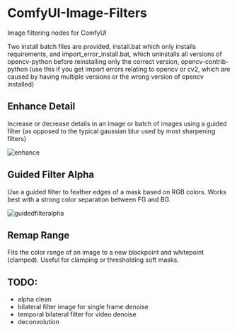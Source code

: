 # ComfyUI-Image-Filters

Image filtering nodes for ComfyUI

Two install batch files are provided, install.bat which only installs requirements, and import_error_install.bat, which uninstalls all versions of opencv-python before reinstalling only the correct version, opencv-contrib-python (use this if you get import errors relating to opencv or cv2, which are caused by having multiple versions or the wrong version of opencv installed)

## Enhance Detail

Increase or decrease details in an image or batch of images using a guided filter (as opposed to the typical gaussian blur used by most sharpening filters)

![enhance](https://github.com/spacepxl/ComfyUI-Image-Filters/blob/main/enhance_detail.png)

## Guided Filter Alpha

Use a guided filter to feather edges of a mask based on RGB colors. Works best with a strong color separation between FG and BG.

![guidedfilteralpha](https://github.com/spacepxl/ComfyUI-Image-Filters/blob/main/guided_filter_alpha.png)

## Remap Range

Fits the color range of an image to a new blackpoint and whitepoint (clamped). Useful for clamping or thresholding soft masks.

## TODO:
- alpha clean
- bilateral filter image for single frame denoise
- temporal bilateral filter for video denoise
- deconvolution
